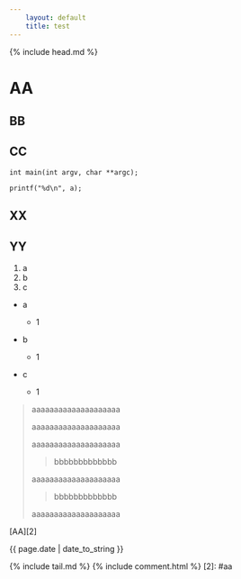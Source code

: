 ```yaml
---
    layout: default
    title: test
---
```


{% include head.md %}

# AA
## BB
## CC

    int main(int argv, char **argc);

    printf("%d\n", a);

## XX
## YY
1. a
2. b
3. c
* a

    * 1
* b

    * 1
* c

    * 1

> aaaaaaaaaaaaaaaaaaaa
>
> aaaaaaaaaaaaaaaaaaaa
>
> aaaaaaaaaaaaaaaaaaaa
>
> > bbbbbbbbbbbbb
>
> aaaaaaaaaaaaaaaaaaaa
>
> > bbbbbbbbbbbbb
>
> aaaaaaaaaaaaaaaaaaaa

[AA][2]

{{ page.date | date_to_string }}

{% include tail.md %}
{% include comment.html %}
[2]: #aa
